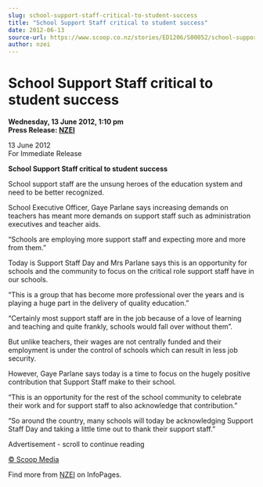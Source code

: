 ```yaml
---
slug: school-support-staff-critical-to-student-success
title: "School Support Staff critical to student success"
date: 2012-06-13
source-url: https://www.scoop.co.nz/stories/ED1206/S00052/school-support-staff-critical-to-student-success.htm
author: nzei
---
```

School Support Staff critical to student success
================================================

**Wednesday, 13 June 2012, 1:10 pm**  
**Press Release: [NZEI](https://info.scoop.co.nz/NZEI)**

13 June 2012  
For Immediate Release  
  
  
**School Support Staff critical to student success**

School support staff are the unsung heroes of the education system and need to be better recognized.

School Executive Officer, Gaye Parlane says increasing demands on teachers has meant more demands on support staff such as administration executives and teacher aids.

“Schools are employing more support staff and expecting more and more from them.”

Today is Support Staff Day and Mrs Parlane says this is an opportunity for schools and the community to focus on the critical role support staff have in our schools.

“This is a group that has become more professional over the years and is playing a huge part in the delivery of quality education.”

“Certainly most support staff are in the job because of a love of learning and teaching and quite frankly, schools would fall over without them”.

But unlike teachers, their wages are not centrally funded and their employment is under the control of schools which can result in less job security.

However, Gaye Parlane says today is a time to focus on the hugely positive contribution that Support Staff make to their school.

“This is an opportunity for the rest of the school community to celebrate their work and for support staff to also acknowledge that contribution.”

“So around the country, many schools will today be acknowledging Support Staff Day and taking a little time out to thank their support staff.”  

Advertisement - scroll to continue reading





[© Scoop Media](http://www.scoop.co.nz/about/terms.html)

Find more from [NZEI](https://info.scoop.co.nz/NZEI) on InfoPages.